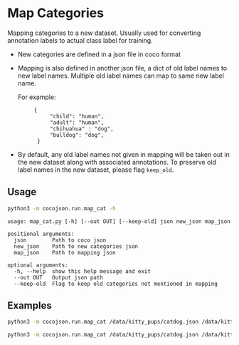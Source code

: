 # Map Categories

Mapping categories to a new dataset. Usually used for converting annotation labels to actual class label for training.

- New categories are defined in a json file in coco format
- Mapping is also defined in another json file, a dict of old label names to new label names. Multiple old label names can map to same new label name.

    For example:
    
           {
                "child": "human",
                "adult": "human",
                "chihuahua" : "dog",
                "bulldog": "dog",
            }

- By default, any old label names not given in mapping will be taken out in the new dataset along with associated annotations. To preserve old label names in the new dataset, please flag `keep_old`. 

## Usage

```bash
python3 -m cocojson.run.map_cat -h
```

```
usage: map_cat.py [-h] [--out OUT] [--keep-old] json new_json map_json

positional arguments:
  json        Path to coco json
  new_json    Path to new categories json
  map_json    Path to mapping json

optional arguments:
  -h, --help  show this help message and exit
  --out OUT   Output json path
  --keep-old  Flag to keep old categories not mentioned in mapping
```

## Examples

```bash
python3 -m cocojson.run.map_cat /data/kitty_pups/catdog.json /data/kitty_pups/new_cats.json /data/kitty_pups/map.json
```

```bash
python3 -m cocojson.run.map_cat /data/kitty_pups/catdog.json /data/kitty_pups/new_cats.json /data/kitty_pups/map.json --keep-old    
```
